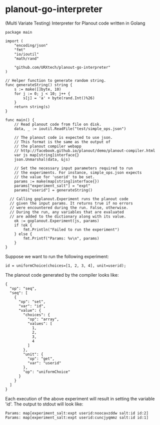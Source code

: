 planout-go-interpreter
======================

(Multi Variate Testing) Interpreter for Planout code written in Golang

```
package main

import (
	"encoding/json"
	"fmt"
	"io/ioutil"
	"math/rand"

	"github.com/URXtech/planout-go-interpreter"
)

// Helper function to generate random string.
func generateString() string {
	s := make([]byte, 10)
	for j := 0; j < 10; j++ {
		s[j] = 'a' + byte(rand.Int()%26)
	}
	return string(s)
}

func main() {
	// Read planout code from file on disk.
	data, _ := ioutil.ReadFile("test/simple_ops.json")

	// The planout code is expected to use json.
	// This format is the same as the output of
	// the planout compiler webapp
	// http://facebook.github.io/planout/demo/planout-compiler.html
	var js map[string]interface{}
	json.Unmarshal(data, &js)

	// Set the necessary input parameters required to run
	// the experiments. For instance, simple_ops.json expects
	// the value for 'userid' to be set.
	params := make(map[string]interface{})
	params["experiment_salt"] = "expt"
	params["userid"] = generateString()

  // Calling goplanout.Experiment runs the planout code
  // given the input params. It returns true if no errors
  // were encountered during the run. False, otherwise.
  // During the run, any variables that are evaluated
  // are added to the dictionary along with its value.
	ok := goplanout.Experiment(js, params)
	if !ok {
		fmt.Println("Failed to run the experiment")
	} else {
		fmt.Printf("Params: %v\n", params)
	}
}
```

Suppose we want to run the following experiment:
```
id = uniformChoice(choices=[1, 2, 3, 4], unit=userid);
```

The planout code generated by the compiler looks like:

```
{
  "op": "seq",
  "seq": [
    {
      "op": "set",
      "var": "id",
      "value": {
        "choices": {
          "op": "array",
          "values": [
            1,
            2,
            3,
            4
          ]
        },
        "unit": {
          "op": "get",
          "var": "userid"
        },
        "op": "uniformChoice"
      }
    }
  ]
}
```

Each execution of the above experiment will result in setting the variable 'id'. The output to stdout will look like:

```
Params: map[experiment_salt:expt userid:noocavzddw salt:id id:2]
Params: map[experiment_salt:expt userid:cuncjyqmmz salt:id id:1]
```
